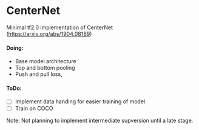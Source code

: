 # CenterNet
Minimal tf2.0 implementation of CenterNet (https://arxiv.org/abs/1904.08189)

#### Doing:
+  Base model architecture
+  Top and bottom pooling
+  Push and pull loss, 

#### ToDo:
+ [ ] Implement data handing for easier training of model.
+ [ ] Train on COCO

Note: Not planning to implement intermediate supversion until a late stage.

